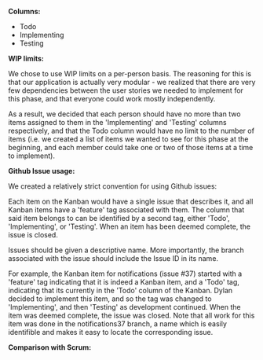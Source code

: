 **Columns:**

* Todo
* Implementing
* Testing

**WIP limits:**

We chose to use WIP limits on a per-person basis.  The reasoning for this is that our application is actually very modular - we realized that there are very few dependencies between the user stories we needed to implement for this phase, and that everyone could work mostly independently.

As a result, we decided that each person should have no more than two items assigned to them in the 'Implementing' and 'Testing' columns respectively, and that the Todo column would have no limit to the number of items (i.e. we created a list of items we wanted to see for this phase at the beginning, and each member could take one or two of those items at a time to implement).

**Github Issue usage:**

We created a relatively strict convention for using Github issues:

Each item on the Kanban would have a single issue that describes it, and all Kanban items have a 'feature' tag associated with them.  The column that said item belongs to can be identified by a second tag, either 'Todo', 'Implementing', or 'Testing'.  When an item has been deemed complete, the issue is closed.

Issues should be given a descriptive name.  More importantly, the branch associated with the issue should include the Issue ID in its name.

For example, the Kanban item for notifications (issue #37) started with a 'feature' tag indicating that it is indeed a Kanban item, and a 'Todo' tag, indicating that its currently in the 'Todo' column of the Kanban.  Dylan decided to implement this item, and so the tag was changed to 'Implementing', and then 'Testing' as development continued.  When the item was deemed complete, the issue was closed.  Note that all work for this item was done in the notifications37 branch, a name which is easily identifible and makes it easy to locate the corresponding issue.


**Comparison with Scrum:**
